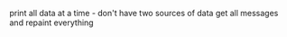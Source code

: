 <!-- make a model for users -->
<!-- - which contains user -->
<!-- Add feature for chatting two users -->

<!-- Add feature to end a chat -->

<!-- handle commands to open a chat in chat-client.js -->
<!-- add view to client side -->
<!-- refactor overall contract of the app -->

print all data at a time - don't have two sources of data
get all messages and repaint everything